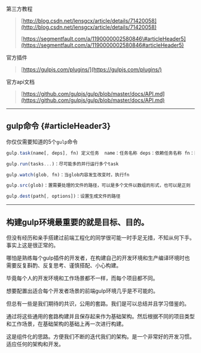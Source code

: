 第三方教程

> [http://blog.csdn.net/lensgcx/article/details/71420058](http://blog.csdn.net/lensgcx/article/details/71420058)
>
> [https://segmentfault.com/a/1190000002580846\#articleHeader5](https://segmentfault.com/a/1190000002580846#articleHeader5)

官方插件

> [https://gulpjs.com/plugins/](https://gulpjs.com/plugins/)

官方api文档

> [https://github.com/gulpjs/gulp/blob/master/docs/API.md](https://github.com/gulpjs/gulp/blob/master/docs/API.md)

---

## gulp命令 {#articleHeader3}

你仅仅需要知道的5个`gulp`命令

```js
gulp.task(name[, deps], fn) 定义任务  name：任务名称 deps：依赖任务名称 fn：回调函数

gulp.run(tasks...)：尽可能多的并行运行多个task

gulp.watch(glob, fn)：当glob内容发生改变时，执行fn

gulp.src(glob)：置需要处理的文件的路径，可以是多个文件以数组的形式，也可以是正则

gulp.dest(path[, options])：设置生成文件的路径
```

---

## 构建gulp环境最重要的就是目标、目的。

但没有经历和亲手搭建过前端工程化的同学很可能一时手足无措，不知从何下手。事实上这是很正常的。

哪怕是熟练每个gulp插件的开发者，在构建自己的开发环境和生产编译环境时也需要反复斟酌、反复思考、谨慎搭配、小心构建。

毕竟每个人的开发环境和工作场景都不一样，而每个项目都不同。

想要配置出适合每个开发者场景的前端gulp环境几乎是不可能的。

但总有一些是我们期待的共识，公用的套路。我们是可以总结并且学习借鉴的。

通过将这些通用的套路构建并且保存起来作为基础架构。然后根据不同的项目类型和工作场景，在基础架构的基础上再一次进行构建。

这是组件化的思路。方便我们不断的迭代我们的架构。是一个非常好的开发习惯。适应任何的架构和开发。

